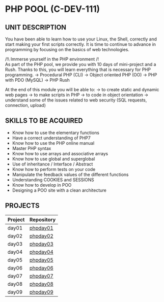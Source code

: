 # PHP POOL (C-DEV-111)

## UNIT DESCRIPTION

You have been able to learn how to use your Linux, the Shell, correctly and start making your first scripts correctly. 
It is time to continue to advance in programming by focusing on the basics of web technologies.

/!\ Immerse yourself in the PHP environment /!\
As part of the PHP pool, we provide you with 10 days of mini-project and a Rush. 
Thanks to this, you will learn everything that is necessary for PHP programming. 
-> Procedural PHP (CLI)
-> Object oriented PHP (OO)
-> PHP with PDO (MySQL)
-> PHP Rush

At the end of this module you will be able to:
-> to create static and dynamic web pages
-> to make scripts in PHP
-> to code in object orientation
-> understand some of the issues related to web security (SQL requests, connection, upload)

## SKILLS TO BE ACQUIRED

- Know how to use the elementary functions
- Have a correct understanding of PHP7
- Know how to use the PHP online manual
- Master PHP syntax
- Know how to use arrays and associative arrays
- Know how to use global and superglobal
- Use of inheritance / Interface / Abstract
- Know how to perform tests on your code
- Manipulate the feedback values of the different functions
- Understanding COOKIES and SESSIONS
- Know how to develop in POO
- Designing a POO site with a clean architecture

## PROJECTS

| Project  | Repository |
| ------------- | ------------- |
| day01  | [phpday01](./phpday01)  |
| day02  | [phpday02](./phpday02)  |
| day03  | [phpday03](./phpday03)  |
| day04  | [phpday04](./phpday04)  |
| day05  | [phpday05](./phpday05)  |
| day06  | [phpday06](./phpday06)  |
| day07  | [phpday07](./phpday07)  |
| day08  | [phpday08](./phpday08)  |
| day09  | [phpday09](./phpday09)  |